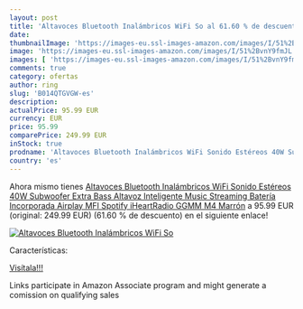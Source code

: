 ```yaml
---
layout: post
title: 'Altavoces Bluetooth Inalámbricos WiFi So al 61.60 % de descuento'
date: 
thumbnailImage: 'https://images-eu.ssl-images-amazon.com/images/I/51%2BvnY9fmJL._SL200_.jpg'
image: 'https://images-eu.ssl-images-amazon.com/images/I/51%2BvnY9fmJL._SL200_.jpg'
images: [ 'https://images-eu.ssl-images-amazon.com/images/I/51%2BvnY9fmJL._SL200_.jpg' ]
comments: true
category: ofertas
author: ring
slug: 'B014QTGVGW-es'
description:
actualPrice: 95.99 EUR
currency: EUR
price: 95.99
comparePrice: 249.99 EUR
inStock: true
prodname: 'Altavoces Bluetooth Inalámbricos WiFi Sonido Estéreos 40W Subwoofer Extra Bass Altavoz Inteligente Music Streaming Batería Incorporada Airplay MFI Spotify iHeartRadio GGMM M4 Marrón'
country: 'es'
---
```


Ahora mismo tienes [Altavoces Bluetooth Inalámbricos WiFi Sonido Estéreos 40W Subwoofer Extra Bass Altavoz Inteligente Music Streaming Batería Incorporada Airplay MFI Spotify iHeartRadio GGMM M4 Marrón](https://www.amazon.es/dp/B014QTGVGW/?tag=tolees-21) a 95.99 EUR (original: 249.99 EUR) (61.60 %  de descuento) en el siguiente enlace!

[![Altavoces Bluetooth Inalámbricos WiFi So](https://images-eu.ssl-images-amazon.com/images/I/51%2BvnY9fmJL._SL200_.jpg)](https://www.amazon.es/dp/B014QTGVGW/?tag=tolees-21)

Características:


[Visítala!!!](https://www.amazon.es/dp/B014QTGVGW/?tag=tolees-21)

Links participate in Amazon Associate program and might generate a comission on qualifying sales
